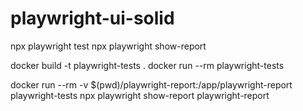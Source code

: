 # playwright-ui-solid

npx playwright test
npx playwright show-report


docker build -t playwright-tests .
docker run --rm playwright-tests

docker run --rm -v $(pwd)/playwright-report:/app/playwright-report playwright-tests
npx playwright show-report playwright-report
